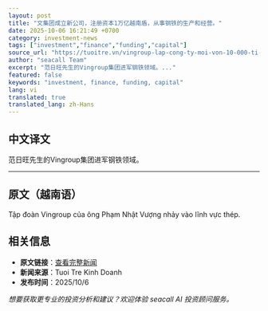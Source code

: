 ```yaml
---
layout: post
title: "文集团成立新公司，注册资本1万亿越南盾，从事钢铁的生产和经营。"
date: 2025-10-06 16:21:49 +0700
category: investment-news
tags: ["investment","finance","funding","capital"]
source_url: "https://tuoitre.vn/vingroup-lap-cong-ty-moi-von-10-000-ti-dong-san-xuat-kinh-doanh-thep-20251006185709635.htm"
author: "seacall Team"
excerpt: "范日旺先生的Vingroup集团进军钢铁领域。..."
featured: false
keywords: "investment, finance, funding, capital"
lang: vi
translated: true
translated_lang: zh-Hans
---
```


## 中文译文

范日旺先生的Vingroup集团进军钢铁领域。

---

## 原文（越南语）

Tập đoàn Vingroup của ông Phạm Nhật Vượng nhảy vào lĩnh vực thép.

## 相关信息

- **原文链接**：[查看完整新闻](https://tuoitre.vn/vingroup-lap-cong-ty-moi-von-10-000-ti-dong-san-xuat-kinh-doanh-thep-20251006185709635.htm)
- **新闻来源**：Tuoi Tre Kinh Doanh
- **发布时间**：2025/10/6

*想要获取更专业的投资分析和建议？欢迎体验 seacall AI 投资顾问服务。*